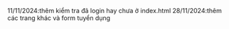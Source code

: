 11/11/2024:thêm kiểm tra đã login hay chưa ở index.html
28/11/2024:thêm các trang khác và form tuyển dụng